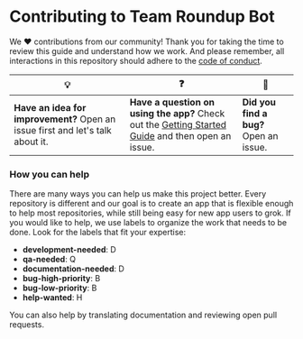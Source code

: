 # Contributing to Team Roundup Bot

We :heart: contributions from our community! Thank you for taking the time to review this guide and understand how we work. And please remember, all interactions in this repository should adhere to the [code of conduct](code-of-conduct.md).

| :bulb: | :question: | :bug: |
| ------- | -------- | -------- |
| **Have an idea for improvement?** Open an issue first and let's talk about it. | **Have a question on using the app?** Check out the [Getting Started Guide](docs/getting-started.md) and then open an issue. | **Did you find a bug?** Open an issue. |

### How you can help

There are many ways you can help us make this project better. Every repository is different and our goal is to create an app that is flexible enough to help most repositories, while still being easy for new app users to grok. If you would like to help, we use labels to organize the work that needs to be done. Look for the labels that fit your expertise:

- **development-needed**: D
- **qa-needed**: Q
- **documentation-needed**: D
- **bug-high-priority**: B
- **bug-low-priority**: B
- **help-wanted**: H

You can also help by translating documentation and reviewing open pull requests.
